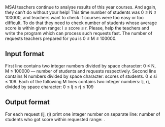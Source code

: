 MSAI teachers continue to analyse results of this year courses. And again, they can't do without your help!
This time number of students was 0 ≤ N ≤ 100000, and teachers want to check if courses were too easy or too difficult. To do that they need to check number of students whose average score is within given range: l ≤ score ≤ r.
Please, help the teachers and write the program which can process such requests fast. The number of requests teachers prepared for you is 0 ≤ M ≤ 100000.

## Input format

First line contains two integer numbers divided by space character: 0 ≤ N, M ≤ 100000 — number of students and requests respectively. Second line contains N numbers divided by space character: scores of students. 0 ≤ si ≤ 109. Each of the following M lines contains two integer numbers: lj, rj, divided by space character: 0 ≤ lj ≤ rj ≤ 109
 
## Output format

For each request (lj, rj) print one integer number on separate line: number of students who got score within requested range: .
